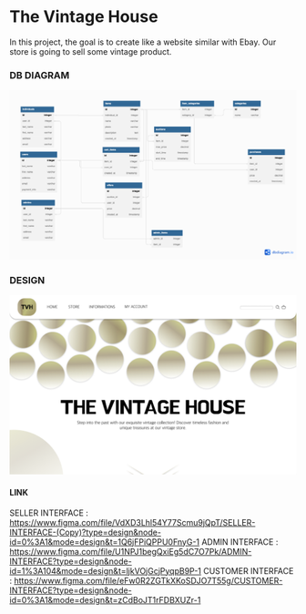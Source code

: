 # The Vintage House

In this project, the goal is to create like a website similar with Ebay. Our store is going to sell some vintage product.

### DB DIAGRAM

![](dbdiagram.png)

### DESIGN 

![img.png](img.png)
 
#### LINK 

SELLER INTERFACE : https://www.figma.com/file/VdXD3Lhl54Y77Scmu9jQpT/SELLER-INTERFACE-(Copy)?type=design&node-id=0%3A1&mode=design&t=1Q6jFPiQPPU0FnyG-1
ADMIN INTERFACE : https://www.figma.com/file/U1NPJ1begQxiEg5dC7O7Pk/ADMIN-INTERFACE?type=design&node-id=1%3A104&mode=design&t=ljkVOjGcjPyqpB9P-1
CUSTOMER INTERFACE : https://www.figma.com/file/eFw0R2ZGTkXKoSDJO7T55g/CUSTOMER-INTERFACE?type=design&node-id=0%3A1&mode=design&t=zCdBoJT1rFDBXUZr-1